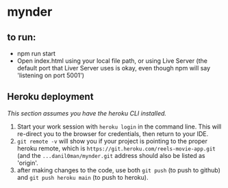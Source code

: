 # mynder

## to run:

- npm run start
- Open index.html using your local file path, or using Live Server (the default port that Liver Server uses is okay, even though npm will say 'listening on port 5001')

## Heroku deployment

_This section assumes you have the heroku CLI installed._

1. Start your work session with `heroku login` in the command line. This will re-direct you to the browser for credentials, then return to your IDE.
2. `git remote -v` will show you if your project is pointing to the proper heroku remote, which is `https://git.heroku.com/reels-movie-app.git` (and the `...danil0man/mynder.git` address should also be listed as 'origin'.
3. after making changes to the code, use both `git push` (to push to github) and `git push heroku main` (to push to heroku).
